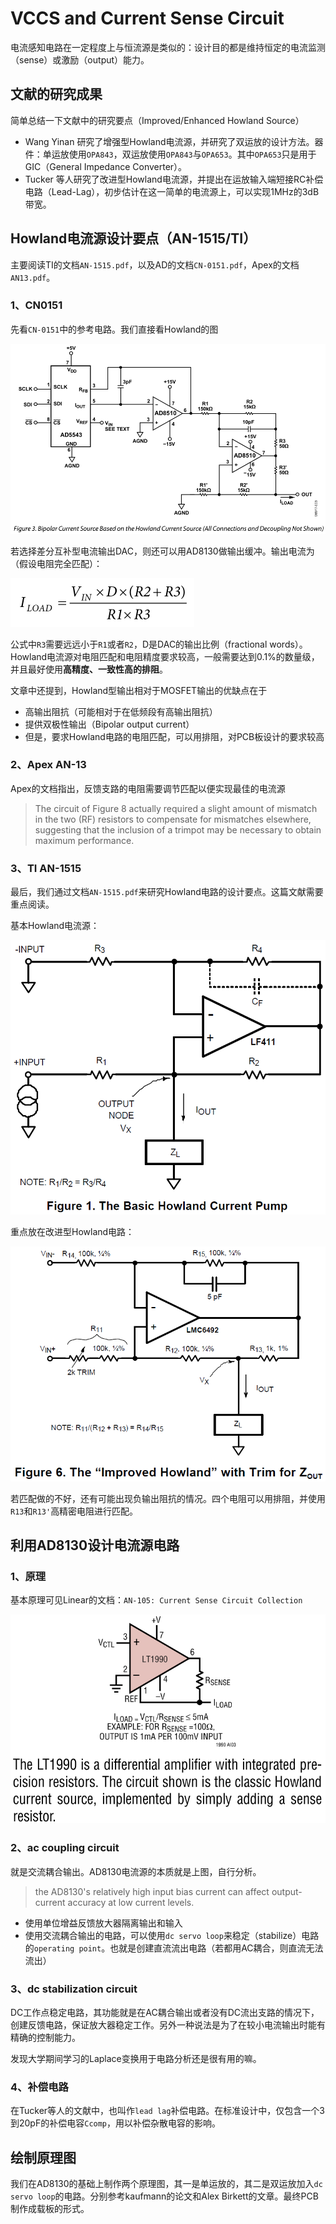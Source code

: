 # VCCS and Current Sense Circuit

电流感知电路在一定程度上与恒流源是类似的：设计目的都是维持恒定的电流监测（sense）或激励（output）能力。

## 文献的研究成果

简单总结一下文献中的研究要点（Improved/Enhanced Howland Source）

 - Wang Yinan 研究了增强型Howland电流源，并研究了双运放的设计方法。器件：单运放使用`OPA843`，双运放使用`OPA843`与`OPA653`。其中`OPA653`只是用于GIC（General Impedance Converter）。
 - Tucker 等人研究了改进型Howland电流源，并提出在运放输入端短接RC补偿电路（Lead-Lag），初步估计在这一简单的电流源上，可以实现1MHz的3dB带宽。

## Howland电流源设计要点（AN-1515/TI）

主要阅读TI的文档`AN-1515.pdf`，以及AD的文档`CN-0151.pdf`，Apex的文档`AN13.pdf`。

### 1、CN0151

先看`CN-0151`中的参考电路。我们直接看Howland的图

![cn0151_figure3](figs/cn0151_figure3.png)

若选择差分互补型电流输出DAC，则还可以用AD8130做输出缓冲。输出电流为（假设电阻完全匹配）：

![cn0151_equation](figs/cn0151_equation.png)

公式中`R3`需要远远小于`R1`或者`R2`，D是DAC的输出比例（fractional words）。Howland电流源对电阻匹配和电阻精度要求较高，一般需要达到0.1%的数量级，并且最好使用**高精度、一致性高的排阻**。

文章中还提到，Howland型输出相对于MOSFET输出的优缺点在于

 - 高输出阻抗（可能相对于在低频段有高输出阻抗）
 - 提供双极性输出（Bipolar output current）
 - 但是，要求Howland电路的电阻匹配，可以用排阻，对PCB板设计的要求较高

### 2、Apex AN-13

Apex的文档指出，反馈支路的电阻需要调节匹配以便实现最佳的电流源

> The circuit of Figure 8 actually required a slight amount of mismatch in the two
> (RF) resistors to compensate for mismatches elsewhere,
> suggesting that the inclusion of a trimpot may be necessary
> to obtain maximum performance.

### 3、TI AN-1515

最后，我们通过文档`AN-1515.pdf`来研究Howland电路的设计要点。这篇文献需要重点阅读。

基本Howland电流源：

![an1515_figure2](figs/an1515_figure1.png)

重点放在改进型Howland电路：

![an1515_figure6](figs/an1515_figure6.png)

若匹配做的不好，还有可能出现负输出阻抗的情况。四个电阻可以用排阻，并使用`R13`和`R13'`高精密电阻进行匹配。

## 利用AD8130设计电流源电路

### 1、原理

基本原理可见Linear的文档：`AN-105: Current Sense Circuit Collection`

![lt19_a](figs/lt19_a.png)

### 2、ac coupling circuit

就是交流耦合输出。AD8130电流源的本质就是上图，自行分析。

> the AD8130's relatively high input bias current can affect output-current accuracy at low current levels.

 - 使用单位增益反馈放大器隔离输出和输入
 - 使用交流耦合输出的电路，可以使用`dc servo loop`来稳定（stabilize）电路的`operating point`。也就是创建直流流出电路（若都用AC耦合，则直流无法流出）

### 3、dc stabilization circuit

DC工作点稳定电路，其功能就是在AC耦合输出或者没有DC流出支路的情况下，创建反馈电路，保证放大器稳定工作。另外一种说法是为了在较小电流输出时能有精确的控制能力。

发现大学期间学习的Laplace变换用于电路分析还是很有用的嘛。

### 4、补偿电路

在Tucker等人的文献中，也叫作`lead lag`补偿电路。在标准设计中，仅包含一个3到20pF的补偿电容`Ccomp`，用以补偿杂散电容的影响。

## 绘制原理图

我们在AD8130的基础上制作两个原理图，其一是单运放的，其二是双运放加入`dc servo loop`的电路。分别参考kaufmann的论文和Alex Birkett的文章。最终PCB制作成载板的形式。
